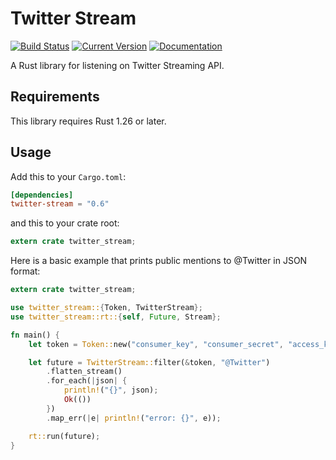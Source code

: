 # Twitter Stream

[![Build Status](https://travis-ci.org/tesaguri/twitter-stream-rs.svg?branch=master)](https://travis-ci.org/tesaguri/twitter-stream-rs/)
[![Current Version](https://img.shields.io/crates/v/twitter-stream.svg)](https://crates.io/crates/twitter-stream)
[![Documentation](https://docs.rs/twitter-stream/badge.svg)](https://docs.rs/twitter-stream/)

A Rust library for listening on Twitter Streaming API.

## Requirements

This library requires Rust 1.26 or later.

## Usage

Add this to your `Cargo.toml`:

```toml
[dependencies]
twitter-stream = "0.6"
```

and this to your crate root:

```rust
extern crate twitter_stream;
```

Here is a basic example that prints public mentions to @Twitter in JSON format:

```rust
extern crate twitter_stream;

use twitter_stream::{Token, TwitterStream};
use twitter_stream::rt::{self, Future, Stream};

fn main() {
    let token = Token::new("consumer_key", "consumer_secret", "access_key", "access_secret");

    let future = TwitterStream::filter(&token, "@Twitter")
        .flatten_stream()
        .for_each(|json| {
            println!("{}", json);
            Ok(())
        })
        .map_err(|e| println!("error: {}", e));

    rt::run(future);
}
```
